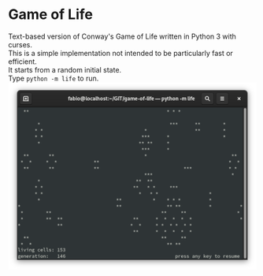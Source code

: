 # Game of Life  

Text-based version of Conway's Game of Life written in Python 3 with curses.  
This is a simple implementation not intended to be particularly fast or efficient.  
It starts from a random initial state.  
Type `python -m life` to run.  
![alt text](screenshot.png)
